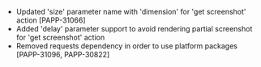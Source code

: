 * Updated 'size' parameter name with 'dimension' for 'get screenshot' action [PAPP-31066]
* Added 'delay' parameter support to avoid rendering partial screenshot for 'get screenshot' action
* Removed requests dependency in order to use platform packages [PAPP-31096, PAPP-30822]